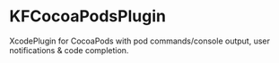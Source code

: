 KFCocoaPodsPlugin
=================

XcodePlugin for CocoaPods with pod commands/console output, user notifications &amp; code completion.
